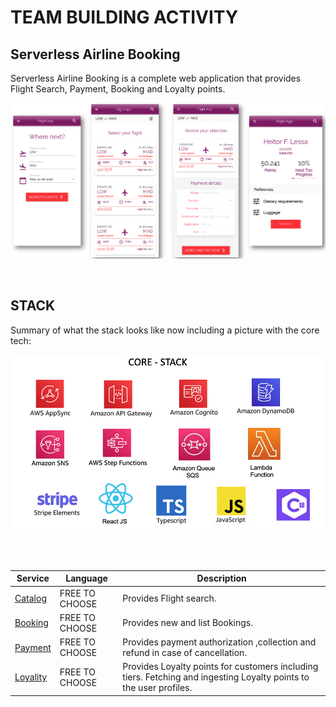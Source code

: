 # TEAM BUILDING ACTIVITY


## **Serverless Airline Booking**

Serverless Airline Booking is a complete web application that provides Flight Search, Payment, Booking and Loyalty points.



![Serverless Airline Booking sample](./media/views/../../Media/prototype-whole-app.png)


<br>

## **STACK**

Summary of what the stack looks like now including a picture with the core tech:


![core stack](./media/views/../../Media/core-stack.png)


<br><br>


Service | Language | Description
------------------------------------------------- | ------------------------------------------------- | ---------------------------------------------------------------------------------
[Catalog](./catalog.md) | FREE TO CHOOSE | Provides Flight search. 
[Booking](./booking.md) | FREE TO CHOOSE | Provides new and list Bookings. 
[Payment](./payment.md) | FREE TO CHOOSE | Provides payment authorization ,collection  and refund in case of cancellation.  
[Loyality](./loyality.md) | FREE TO CHOOSE | Provides Loyalty points for customers including tiers. Fetching and ingesting Loyalty points to the user profiles.
